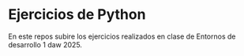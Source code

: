 # Ejercicios de Python
En este repos subire los ejercicios realizados en clase de Entornos de desarrollo 1 daw 2025.
